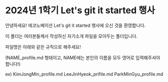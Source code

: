 # 2024년 1학기 Let's git it started 행사
안녕하세요! 에코노베이션 Let's git it started 행사에 오신 것을 환영합니다.

이 폴더는 여러분들께서 작성하신 자기소개 파일을 모아두는 폴더입니다.

파일명은 아래와 같은 규칙으로 해주세요!

(NAME_profile.md 형태이고, NAME에는 본인의 이름을 모두 영어로 입력해주셔야 합니다!)

ex)
KimJongMin_profile.md
LeeJinHyeok_prifile.md
ParkMinGyu_profile.md

